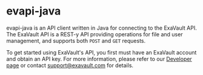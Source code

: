evapi-java
==========

evapi-java is an API client written in Java for connecting to the
ExaVault API. The ExaVault API is a REST-y API providing operations
for file and user management, and supports both `POST` and `GET`
requests.

To get started using ExaVault's API, you first must have an ExaVault
account and obtain an API key. For more information, please refer to
our [Developer page](https://www.exavault.com/developer) or contact
support@exavault.com for details.
